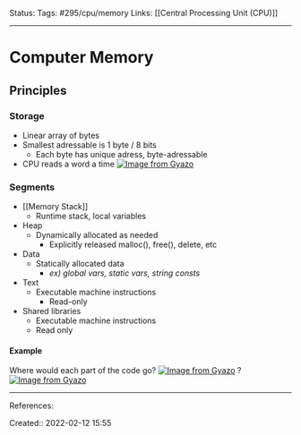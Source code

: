 Status: 
Tags: #295/cpu/memory
Links: [[Central Processing Unit (CPU)]]
___
# Computer Memory
## Principles
### Storage
- Linear array of bytes
- Smallest adressable is 1 byte / 8 bits
	- Each byte has unique adress, byte-adressable
- CPU reads a word a time
[![Image from Gyazo](https://i.gyazo.com/07c68637b877d38cdfe17bd9e412de0f.png)](https://gyazo.com/07c68637b877d38cdfe17bd9e412de0f)
### Segments
- [[Memory Stack]]
	- Runtime stack, local variables
- Heap
	- Dynamically allocated as needed
		- Explicitly released malloc(), free(), delete, etc
- Data
	- Statically allocated data
		- *ex) global vars, static vars, string consts*
- Text
	- Executable machine instructions
		- Read-only
- Shared libraries
	- Executable machine instructions
	- Read only
#### Example
Where would each part of the code go?
[![Image from Gyazo](https://i.gyazo.com/d6f1cf98775cbe98b7404047b28625c5.png)](https://gyazo.com/d6f1cf98775cbe98b7404047b28625c5)
?
[![Image from Gyazo](https://i.gyazo.com/9023be27d0dd242a35d11c0f0b8b66c1.png)](https://gyazo.com/9023be27d0dd242a35d11c0f0b8b66c1)
___
References:

Created:: 2022-02-12 15:55

